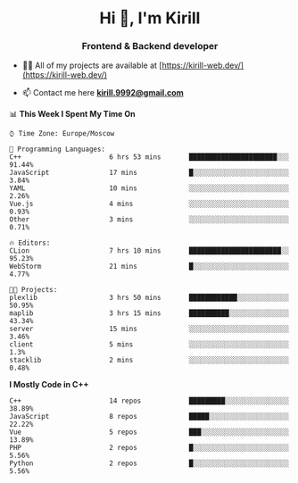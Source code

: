 <h1 align="center">Hi 👋, I'm Kirill</h1>
<h3 align="center">Frontend & Backend developer</h3>

- 👨‍💻 All of my projects are available at [https://kirill-web.dev/](https://kirill-web.dev/)

- 📫 Contact me here **kirill.9992@gmail.com**











<!--START_SECTION:waka-->
📊 **This Week I Spent My Time On** 

```text
⌚︎ Time Zone: Europe/Moscow

💬 Programming Languages: 
C++                      6 hrs 53 mins       ██████████████████████░░░   91.44% 
JavaScript               17 mins             █░░░░░░░░░░░░░░░░░░░░░░░░   3.84% 
YAML                     10 mins             ░░░░░░░░░░░░░░░░░░░░░░░░░   2.26% 
Vue.js                   4 mins              ░░░░░░░░░░░░░░░░░░░░░░░░░   0.93% 
Other                    3 mins              ░░░░░░░░░░░░░░░░░░░░░░░░░   0.71%

🔥 Editors: 
CLion                    7 hrs 10 mins       ███████████████████████░░   95.23% 
WebStorm                 21 mins             █░░░░░░░░░░░░░░░░░░░░░░░░   4.77%

🐱‍💻 Projects: 
plexlib                  3 hrs 50 mins       ████████████░░░░░░░░░░░░░   50.95% 
maplib                   3 hrs 15 mins       ██████████░░░░░░░░░░░░░░░   43.34% 
server                   15 mins             ░░░░░░░░░░░░░░░░░░░░░░░░░   3.46% 
client                   5 mins              ░░░░░░░░░░░░░░░░░░░░░░░░░   1.3% 
stacklib                 2 mins              ░░░░░░░░░░░░░░░░░░░░░░░░░   0.48%

```

**I Mostly Code in C++** 

```text
C++                      14 repos            █████████░░░░░░░░░░░░░░░░   38.89% 
JavaScript               8 repos             █████░░░░░░░░░░░░░░░░░░░░   22.22% 
Vue                      5 repos             ███░░░░░░░░░░░░░░░░░░░░░░   13.89% 
PHP                      2 repos             █░░░░░░░░░░░░░░░░░░░░░░░░   5.56% 
Python                   2 repos             █░░░░░░░░░░░░░░░░░░░░░░░░   5.56%

```



<!--END_SECTION:waka-->
